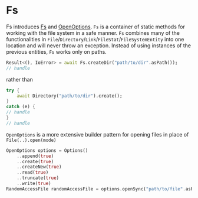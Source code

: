 # Fs

Fs introduces [Fs](https://pub.dev/documentation/rust/latest/rust/Fs-class.html) and 
[OpenOptions](https://pub.dev/documentation/rust/latest/rust/OpenOptions-class.html).
`Fs` is a container of static methods for working with the file system in a safe manner.
`Fs` combines many of the functionalities in `File`/`Directory`/`Link`/`FileStat`/`FileSystemEntity`
into one location and will never throw an exception. Instead of using instances of the previous
entities, `Fs` works only on paths.

```dart
Result<(), IoError> = await Fs.createDir("path/to/dir".asPath());
// handle
```
rather than
```dart
try {
    await Directory("path/to/dir").create();
}
catch (e) {
// handle
}
// handle
```
`OpenOptions` is a more extensive builder pattern for opening files in place of `File(..).open(mode)`
```dart
OpenOptions options = Options()
    ..append(true)
    ..create(true)
    ..createNew(true)
    ..read(true)
    ..truncate(true)
    ..write(true)
RandomAccessFile randomAccessFile = options.openSync("path/to/file".asPath()).unwrap();
```